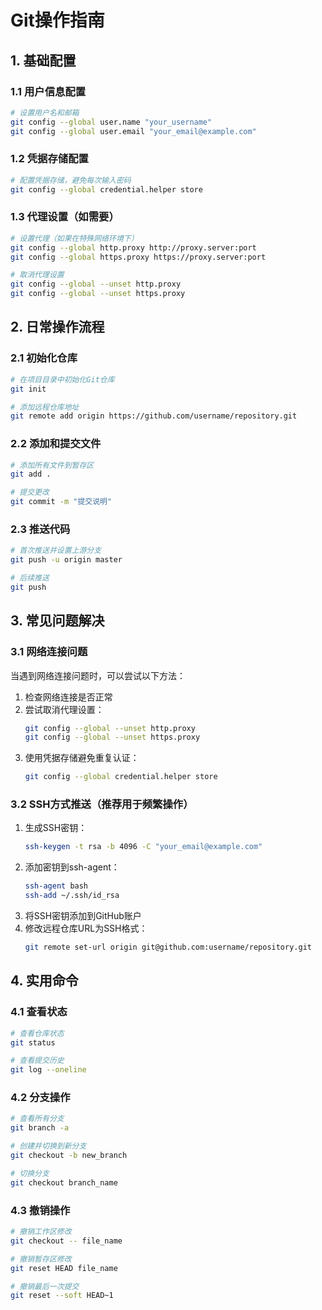 # Git操作指南

## 1. 基础配置

### 1.1 用户信息配置
```bash
# 设置用户名和邮箱
git config --global user.name "your_username"
git config --global user.email "your_email@example.com"
```

### 1.2 凭据存储配置
```bash
# 配置凭据存储，避免每次输入密码
git config --global credential.helper store
```

### 1.3 代理设置（如需要）
```bash
# 设置代理（如果在特殊网络环境下）
git config --global http.proxy http://proxy.server:port
git config --global https.proxy https://proxy.server:port

# 取消代理设置
git config --global --unset http.proxy
git config --global --unset https.proxy
```

## 2. 日常操作流程

### 2.1 初始化仓库
```bash
# 在项目目录中初始化Git仓库
git init

# 添加远程仓库地址
git remote add origin https://github.com/username/repository.git
```

### 2.2 添加和提交文件
```bash
# 添加所有文件到暂存区
git add .

# 提交更改
git commit -m "提交说明"
```

### 2.3 推送代码
```bash
# 首次推送并设置上游分支
git push -u origin master

# 后续推送
git push
```

## 3. 常见问题解决

### 3.1 网络连接问题
当遇到网络连接问题时，可以尝试以下方法：

1. 检查网络连接是否正常
2. 尝试取消代理设置：
   ```bash
   git config --global --unset http.proxy
   git config --global --unset https.proxy
   ```
3. 使用凭据存储避免重复认证：
   ```bash
   git config --global credential.helper store
   ```

### 3.2 SSH方式推送（推荐用于频繁操作）
1. 生成SSH密钥：
   ```bash
   ssh-keygen -t rsa -b 4096 -C "your_email@example.com"
   ```
2. 添加密钥到ssh-agent：
   ```bash
   ssh-agent bash
   ssh-add ~/.ssh/id_rsa
   ```
3. 将SSH密钥添加到GitHub账户
4. 修改远程仓库URL为SSH格式：
   ```bash
   git remote set-url origin git@github.com:username/repository.git
   ```

## 4. 实用命令

### 4.1 查看状态
```bash
# 查看仓库状态
git status

# 查看提交历史
git log --oneline
```

### 4.2 分支操作
```bash
# 查看所有分支
git branch -a

# 创建并切换到新分支
git checkout -b new_branch

# 切换分支
git checkout branch_name
```

### 4.3 撤销操作
```bash
# 撤销工作区修改
git checkout -- file_name

# 撤销暂存区修改
git reset HEAD file_name

# 撤销最后一次提交
git reset --soft HEAD~1
```